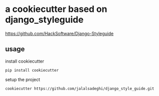 # a cookiecutter based on django_styleguide

https://github.com/HackSoftware/Django-Styleguide

## usage

install cookiecutter

```
pip install cookiecutter
```

setup the project

```
cookiecutter https://github.com/jalalsadeghi/django_style_guide.git
```

